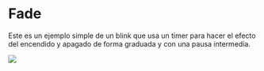 # Fade

Este es un ejemplo simple de un blink que usa un timer para hacer el efecto del encendido y apagado de forma graduada y con una pausa intermedia.

![](https://github.com/nstrappazzonc/CH552/blob/main/src/fade/schematic.png?raw=true)
